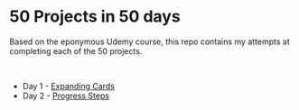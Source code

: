 # 50 Projects in 50 days

Based on the eponymous Udemy course, this repo contains my attempts at completing each of the 50 projects.

<br/>

- Day 1 - [Expanding Cards](https://github.com/lokdao/50ProjectsIn50Days/day1)
- Day 2 - [Progress Steps](https://github.com/lokdao/50ProjectsIn50Days/day2)
